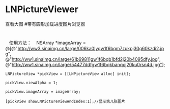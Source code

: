 # LNPictureViewer
查看大图
#带有圆形加载进度图片浏览器
##
#
    使用方法：
    NSArray *imageArray = @[@"http://ww3.sinaimg.cn/large/006ka0Iygw1f6bqm7zukpj30g60kzdi2.jpg",
                            @"http://ww1.sinaimg.cn/large/61b69811gw1f6bqb1bfd2j20b4095dfy.jpg",
                            @"http://ww1.sinaimg.cn/large/54477ddfgw1f6bqkbanqoj20ku0rsn4d.jpg"];
                            
    LNPictureView *pickView = [[LNPictureView alloc] init];
    
    pickView.viewAlpha = 1;
    
    pickView.imageArray = imageArray;
    
    [pickView showLNPictureViewAndIndex:1];//显示第几张图片
